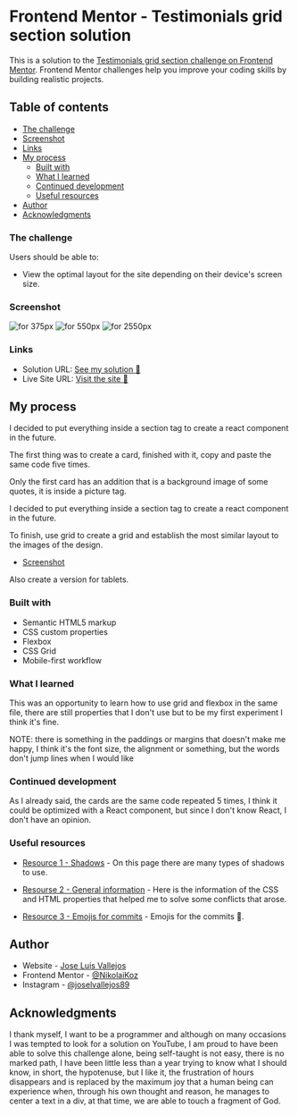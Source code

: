 # Frontend Mentor - Testimonials grid section solution

This is a solution to the [Testimonials grid section challenge on Frontend Mentor](https://www.frontendmentor.io/challenges/testimonials-grid-section-Nnw6J7Un7). Frontend Mentor challenges help you improve your coding skills by building realistic projects.



## Table of contents

  - [The challenge](#the-challenge)
  - [Screenshot](#screenshot)
  - [Links](#links)
- [My process](#my-process)
  - [Built with](#built-with)
  - [What I learned](#what-i-learned)
  - [Continued development](#continued-development)
  - [Useful resources](#useful-resources)
- [Author](#author)
- [Acknowledgments](#acknowledgments)



### The challenge

Users should be able to:

- View the optimal layout for the site depending on their device's screen size.



### Screenshot

![for 375px](./desing__375px.png)
![for 550px](./desing__550px.png)
![for 2550px](./desing__1440px.png)



### Links

- Solution URL: [See my solution :eyes:](https://github.com/NikolaiKoz/FrontendMetor-testimonial-grid-section-component.github.io)
- Live Site URL: [Visit the site :eyes:](https://nikolaikoz.github.io/FrontendMetor-testimonial-grid-section-component.github.io/)



## My process

  I decided to put everything inside a section tag to create a react component in the future.

  The first thing was to create a card, finished with it, copy and paste the same code five times.

  Only the first card has an addition that is a background image of some quotes, it is inside a picture tag.

  I decided to put everything inside a section tag to create a react component in the future.

  To finish, use grid to create a grid and establish the most similar layout to the images of the design.
  - [Screenshot](#screenshot)

  Also create a version for tablets.



### Built with

- Semantic HTML5 markup
- CSS custom properties
- Flexbox
- CSS Grid
- Mobile-first workflow



### What I learned

  This was an opportunity to learn how to use grid and flexbox in the same file, there are still properties that I don't use but to be my first experiment I think it's fine.

  NOTE: there is something in the paddings or margins that doesn't make me happy, I think it's the font size, the alignment or something, but the words don't jump lines when I would like



### Continued development

  As I already said, the cards are the same code repeated 5 times, I think it could be optimized with a React component, but since I don't know React, I don't have an opinion.



### Useful resources

- [Resource 1 - Shadows](https://getcssscan.com/css-box-shadow-examples) - On this page there are many types of shadows to use.

- [Resourse 2 - General information](https://www.w3schools.com/) - Here is the information of the CSS and HTML properties that helped me to solve some conflicts that arose.

- [Resource 3 - Emojis for commits](https://gist.github.com/parmentf/035de27d6ed1dce0b36a) - Emojis for the commits :lipstick:.



## Author

- Website - [Jose Luis Vallejos](https://github.com/NikolaiKoz)
- Frontend Mentor - [@NikolaiKoz](https://www.frontendmentor.io/profile/NikolaiKoz)
- Instagram - [@joselvallejos89](https://www.instagram.com/joselvallejos89/)



## Acknowledgments

  I thank myself, I want to be a programmer and although on many occasions I was tempted to look for a solution on YouTube, I am proud to have been able to solve this challenge alone, being self-taught is not easy, there is no marked path, I have been little less than a year trying to know what I should know, in short, the hypotenuse, but I like it, the frustration of hours disappears and is replaced by the maximum joy that a human being can experience when, through his own thought and reason, he manages to center a text in a div, at that time, we are able to touch a fragment of God.
